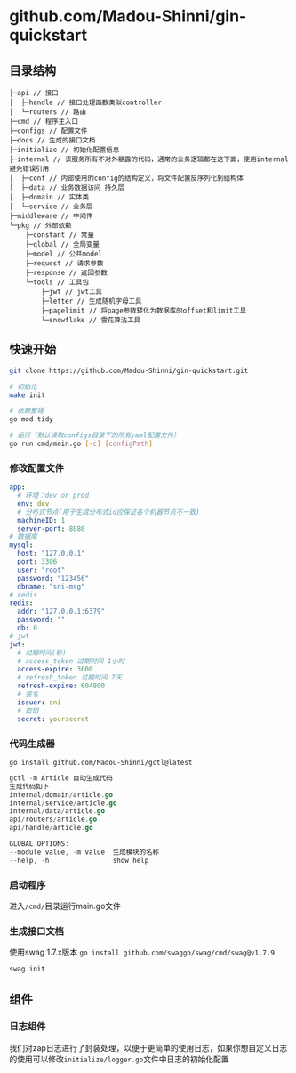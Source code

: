 # github.com/Madou-Shinni/gin-quickstart

## 目录结构
```shell
├─api // 接口
│  ├─handle // 接口处理函数类似controller
│  └─routers // 路由
├─cmd // 程序主入口
├─configs // 配置文件
├─docs // 生成的接口文档
├─initialize // 初始化配置信息
├─internal // 该服务所有不对外暴露的代码，通常的业务逻辑都在这下面，使用internal避免错误引用
│  ├─conf // 内部使用的config的结构定义，将文件配置反序列化到结构体
│  ├─data // 业务数据访问 持久层
│  ├─domain // 实体类
│  └─service // 业务层
├─middleware // 中间件
└─pkg // 外部依赖
    ├─constant // 常量
    ├─global // 全局变量
    ├─model // 公共model
    ├─request // 请求参数
    ├─response // 返回参数
    └─tools // 工具包
        ├─jwt // jwt工具
        ├─letter // 生成随机字母工具
        ├─pagelimit // 将page参数转化为数据库的offset和limit工具
        └─snowflake // 雪花算法工具
```

## 快速开始
```bash
git clone https://github.com/Madou-Shinni/gin-quickstart.git

# 初始化
make init

# 依赖整理
go mod tidy

# 运行（默认读取configs目录下的所有yaml配置文件）
go run cmd/main.go [-c] [configPath]
```

### 修改配置文件
```yml
app:
  # 环境：dev or prod
  env: dev
  # 分布式节点(用于生成分布式id应保证各个机器节点不一致)
  machineID: 1
  server-port: 8080
# 数据库
mysql:
  host: "127.0.0.1"
  port: 3306
  user: "root"
  password: "123456"
  dbname: "sni-msg"
# redis
redis:
  addr: "127.0.0.1:6379"
  password: ""
  db: 0
# jwt
jwt:
  # 过期时间(秒)
  # access_token 过期时间 1小时
  access-expire: 3600
  # refresh_token 过期时间 7天
  refresh-expire: 604800
  # 签名
  issuer: sni
  # 密钥
  secret: yoursecret
```

### 代码生成器
`go install github.com/Madou-Shinni/gctl@latest`
```go
gctl -m Article 自动生成代码
生成代码如下
internal/domain/article.go
internal/service/article.go
internal/data/article.go
api/routers/article.go
api/handle/article.go

GLOBAL OPTIONS:
--module value, -m value  生成模块的名称
--help, -h                show help
```

### 启动程序

进入`/cmd/`目录运行main.go文件

### 生成接口文档
使用swag 1.7.x版本 `go install github.com/swaggo/swag/cmd/swag@v1.7.9`
```go
swag init
```

## 组件

### 日志组件

我们对zap日志进行了封装处理，以便于更简单的使用日志，如果你想自定义日志的使用可以修改`initialize/logger.go`文件中日志的初始化配置

